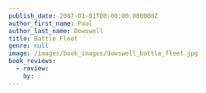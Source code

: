 ```yaml
---
publish_date: 2007-01-01T00:00:00.000000Z
author_first_name: Paul
author_last_name: Dowswell
title: Battle Fleet
genre: null
image: /images/book_images/dowswell_battle_fleet.jpg
book_reviews:
  - review: 
    by: 
---
```

